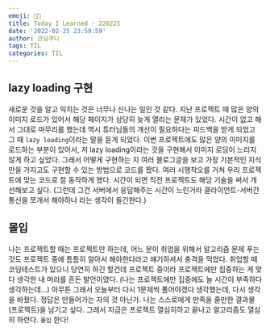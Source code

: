 ```yaml
---
emoji: 🧎🏻
title: Today I Learned - 220225
date: '2022-02-25 23:59:59'
author: 코딩쿠니
tags: TIL 
categories: TIL 
---
```


## lazy loading 구현
새로운 것을 알고 익히는 것은 너무나 신나는 일인 것 같다. 지난 프로젝트 때 많은 양의 이미지 로드가 있어서 해당 페이지가 상당히 늦게 열리는 문제가 있었다. 시간이 없고 해서 그대로 마무리를 했는데 역시 튜터님들의 개선이 필요하다는 피드백을 받게 되었고 그 때 `lazy loading`이라는 말을 듣게 되었다. 이번 프로젝트에도 많은 양의 이미지를 로드하는 부분이 있어서, 저 lazy loading이라는 것을 구현해서 이미지 로딩이 느리지 않게 하고 싶었다. 그래서 어떻게 구현하는 지 여러 블로그글을 보고 가장 기본적인 지식만을 가지고도 구현할 수 있는 방법으로 코드를 짰다. 여러 시행착오를 거쳐 우리 프로젝트에 맞는 코드로 잘 동작하게 했다. 시간이 되면 직전 프로젝트도 해당 기술을 써서 개선해보고 싶다. (그런데 그건 서버에서 응답해주는 시간이 느린거라 클라이언트-서버간 통신을 쪼개서 해야하나 라는 생각이 들긴한다.) 

## 몰입
나는 프로젝트할 때는 프로젝트만 하는데, 어느 분이 취업을 위해서 알고리즘 문제 푸는것도 프로젝트 중에 틈틈히 알아서 해야한다라고 얘기하셔서 충격을 먹었다. 취업할 때 코딩테스트가 있으니 당연히 하긴 할건데 프로젝트 중이라 프로젝트에만 집중하는 게 맞다 생각한 내 머리를 흔든 발언이였다. (나는 프로젝트에만 집중에도 늘 시간이 부족하다 생각하는데...) 아무튼 그래서 오늘부터 다시 1문제씩 풀어야겠다 생각했는데, 다시 생각을 바꿨다. 정답은 만들어가는 자의 것 아닌가. 나는 스스로에게 만족을 줄만한 결과물(프로젝트)을 남기고 싶다. 그래서 지금은 프로젝트 열심히하고 끝나고 알고리즘도 열심히 하련다. `몰입` 한다!

```toc
```